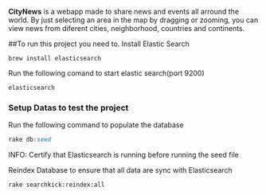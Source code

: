 **CityNews** is a webapp made to share news and events all arround the world. By just selecting an area in the map by dragging or zooming, you can view news from diferent cities, neighborhood, countries and continents.

##To run this project you need to.
Install Elastic Search
```console
brew install elasticsearch
```

Run the following comand to start elastic search(port 9200)
```console
elasticsearch
```

### Setup Datas to test the project
Run the following command to populate the database
```ruby
rake db:seed
```
INFO: Certify that Elasticsearch is running before running the seed file

Reindex Database to ensure that all data are sync with Elasticsearch
```console
rake searchkick:reindex:all
```